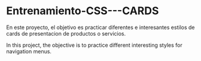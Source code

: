 # Entrenamiento-CSS---CARDS

En este proyecto, el objetivo es practicar diferentes e interesantes estilos de cards de presentacion de productos o servicios.

In this project, the objective is to practice different interesting styles for navigation menus.

